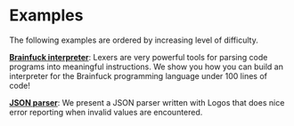 # Examples

The following examples are ordered by increasing level of difficulty.

**[Brainfuck interpreter](./examples/brainfuck.md)**: Lexers are very powerful tools for parsing code programs into meaningful instructions. We show you how you can build an interpreter for the Brainfuck programming language under 100 lines of code! 

**[JSON parser](./examples/json.md)**: We present a JSON parser written with Logos that does nice error reporting when invalid values are encountered. 
